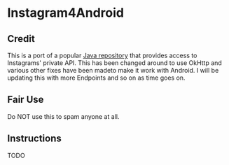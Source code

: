 # Instagram4Android

## Credit
This is a port of a popular [Java repository](https://github.com/brunocvcunha/instagram4j) that provides access to Instagrams' private API.  This has been changed around to use OkHttp and various other fixes have been madeto make it work with Android.  I will be updating this with more Endpoints and so on as time goes on.

## Fair Use
Do NOT use this to spam anyone at all.

## Instructions
TODO
